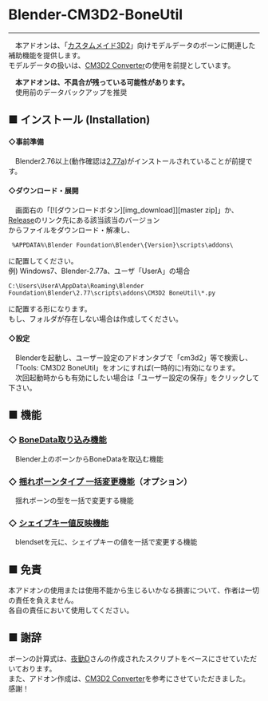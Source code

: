 # Blender-CM3D2-BoneUtil
---
　本アドオンは、「[カスタムメイド3D2](http://kisskiss.tv/cm3d2/)」向けモデルデータのボーンに関連した補助機能を提供します。  
  モデルデータの扱いは、[CM3D2 Converter](https://github.com/CM3Duser/Blender-CM3D2-Converter)の使用を前提としています。

　**本アドオンは、不具合が残っている可能性があります。**  
　使用前のデータバックアップを推奨

## ■ インストール (Installation)
#### ◇事前準備
　Blender2.76以上(動作確認は[2.77a](http://download.blender.org/release/Blender2.77/))がインストールされていることが前提です。

#### ◇ダウンロード・展開
　画面右の「[![ダウンロードボタン][img_download]][master zip]」か、  
[Release](https://github.com/trzr/Blender-CM3D2-BoneUtil/releases)のリンク先にある該当該当のバージョン  
からファイルをダウンロード・解凍し、  

```
 %APPDATA%\Blender Foundation\Blender\{Version}\scripts\addons\  
 ```
に配置してください。  
例) Windows7、Blender-2.77a、ユーザ「UserA」の場合  
```
C:\Users\UserA\AppData\Roaming\Blender Foundation\Blender\2.77\scripts\addons\CM3D2 BoneUtil\*.py
```
   に配置する形になります。  
   もし、フォルダが存在しない場合は作成してください。

#### ◇設定
　Blenderを起動し、ユーザー設定のアドオンタブで「cm3d2」等で検索し、  
　「Tools: CM3D2 BoneUtil」をオンにすれば(一時的に)有効になります。  
　次回起動時からも有効にしたい場合は「ユーザー設定の保存」をクリックして下さい。  


## ■ 機能

### ◇ [BoneData取り込み機能](https://github.com/trzr/Blender-CM3D2-BoneUtil/wiki/Import%20To%20BoneData)  
　Blender上のボーンからBoneDataを取込む機能

### ◇ [揺れボーンタイプ 一括変更機能](https://github.com/trzr/Blender-CM3D2-BoneUtil/wiki/Change%20BoneType)（オプション）  
　揺れボーンの型を一括で変更する機能

### ◇ [シェイプキー値反映機能](https://github.com/trzr/Blender-CM3D2-BoneUtil/wiki/BlendsetImporter)
　blendsetを元に、シェイプキーの値を一括で変更する機能



## ■ 免責
  本アドオンの使用または使用不能から生じるいかなる損害について、作者は一切の責任を負えません。  
  各自の責任において使用してください。

## ■ 謝辞
  ボーンの計算式は、[夜勤D](https://github.com/yknD-CM3D2)さんの作成されたスクリプトをベースにさせていただいております。   
  また、アドオン作成は、[CM3D2 Converter](https://github.com/CM3Duser/Blender-CM3D2-Converter)を参考にさせていただきました。  
  感謝！
